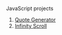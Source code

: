 JavaScript projects

1. [Quote Generator](https://irrbis38.github.io/js-projects/quote-generator/)
2. [Infinity Scroll](https://irrbis38.github.io/js-projects/infinity-scroll/)